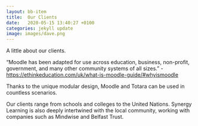 ```yaml
---
layout: bb-item
title:  Our Clients
date:   2020-05-15 13:40:27 +0100
categories: jekyll update
image: images/dave.png
---
```

A little about our clients.
 
“Moodle has been adapted for use across education, business, non-profit, government, and many other community systems of all sizes.”
-https://ethinkeducation.com/uk/what-is-moodle-guide/#whyismoodle
 
Thanks to the unique modular design, Moodle and Totara can be used in countless scenarios. 
 
Our clients range from schools and colleges to the United Nations. Synergy Learning is also deeply intertwined with the local community, working with companies such as Mindwise and Belfast Trust.




